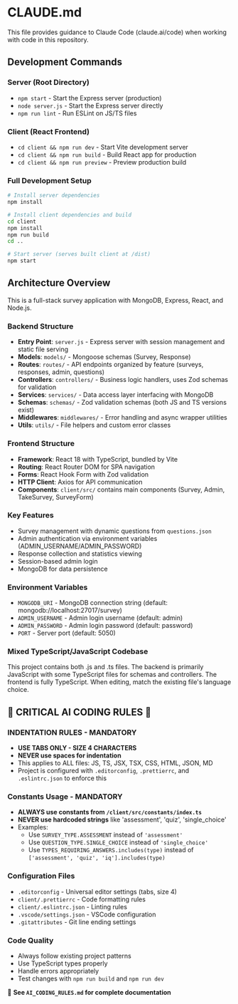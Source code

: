# CLAUDE.md

This file provides guidance to Claude Code (claude.ai/code) when working with code in this repository.

## Development Commands

### Server (Root Directory)

- `npm start` - Start the Express server (production)
- `node server.js` - Start the Express server directly
- `npm run lint` - Run ESLint on JS/TS files

### Client (React Frontend)

- `cd client && npm run dev` - Start Vite development server
- `cd client && npm run build` - Build React app for production
- `cd client && npm run preview` - Preview production build

### Full Development Setup

```bash
# Install server dependencies
npm install

# Install client dependencies and build
cd client
npm install
npm run build
cd ..

# Start server (serves built client at /dist)
npm start
```

## Architecture Overview

This is a full-stack survey application with MongoDB, Express, React, and Node.js.

### Backend Structure

- **Entry Point**: `server.js` - Express server with session management and static file serving
- **Models**: `models/` - Mongoose schemas (Survey, Response)
- **Routes**: `routes/` - API endpoints organized by feature (surveys, responses, admin, questions)
- **Controllers**: `controllers/` - Business logic handlers, uses Zod schemas for validation
- **Services**: `services/` - Data access layer interfacing with MongoDB
- **Schemas**: `schemas/` - Zod validation schemas (both JS and TS versions exist)
- **Middlewares**: `middlewares/` - Error handling and async wrapper utilities
- **Utils**: `utils/` - File helpers and custom error classes

### Frontend Structure

- **Framework**: React 18 with TypeScript, bundled by Vite
- **Routing**: React Router DOM for SPA navigation
- **Forms**: React Hook Form with Zod validation
- **HTTP Client**: Axios for API communication
- **Components**: `client/src/` contains main components (Survey, Admin, TakeSurvey, SurveyForm)

### Key Features

- Survey management with dynamic questions from `questions.json`
- Admin authentication via environment variables (ADMIN_USERNAME/ADMIN_PASSWORD)
- Response collection and statistics viewing
- Session-based admin login
- MongoDB for data persistence

### Environment Variables

- `MONGODB_URI` - MongoDB connection string (default: mongodb://localhost:27017/survey)
- `ADMIN_USERNAME` - Admin login username (default: admin)
- `ADMIN_PASSWORD` - Admin login password (default: password)
- `PORT` - Server port (default: 5050)

### Mixed TypeScript/JavaScript Codebase

This project contains both .js and .ts files. The backend is primarily JavaScript with some TypeScript files for schemas and controllers. The frontend is fully TypeScript. When editing, match the existing file's language choice.

## 🚨 CRITICAL AI CODING RULES 🚨

### INDENTATION RULES - MANDATORY

- **USE TABS ONLY - SIZE 4 CHARACTERS**
- **NEVER use spaces for indentation**
- This applies to ALL files: JS, TS, JSX, TSX, CSS, HTML, JSON, MD
- Project is configured with `.editorconfig`, `.prettierrc`, and `.eslintrc.json` to enforce this

### Constants Usage - MANDATORY

- **ALWAYS use constants from `/client/src/constants/index.ts`**
- **NEVER use hardcoded strings** like 'assessment', 'quiz', 'single_choice'
- Examples:
    - Use `SURVEY_TYPE.ASSESSMENT` instead of `'assessment'`
    - Use `QUESTION_TYPE.SINGLE_CHOICE` instead of `'single_choice'`
    - Use `TYPES_REQUIRING_ANSWERS.includes(type)` instead of `['assessment', 'quiz', 'iq'].includes(type)`

### Configuration Files

- `.editorconfig` - Universal editor settings (tabs, size 4)
- `client/.prettierrc` - Code formatting rules
- `client/.eslintrc.json` - Linting rules
- `.vscode/settings.json` - VSCode configuration
- `.gitattributes` - Git line ending settings

### Code Quality

- Always follow existing project patterns
- Use TypeScript types properly
- Handle errors appropriately
- Test changes with `npm run build` and `npm run dev`

📖 **See `AI_CODING_RULES.md` for complete documentation**
